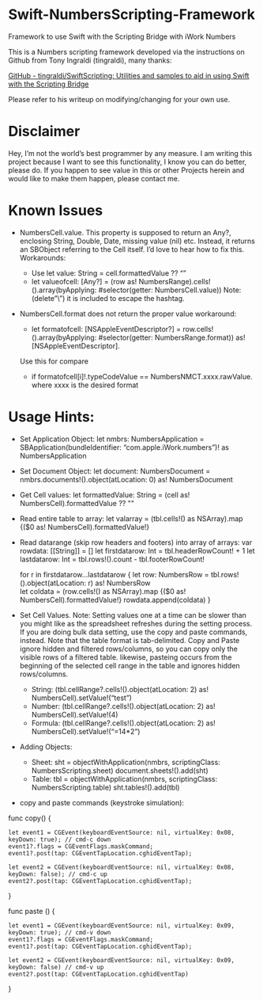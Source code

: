 # Swift-NumbersScripting-Framework
Framework to use Swift with the Scripting Bridge with iWork Numbers

This is a Numbers scripting framework developed via the instructions  on Github from Tony Ingraldi  (tingraldi), many thanks:

[GitHub - tingraldi/SwiftScripting: Utilities and samples to aid in using Swift with the Scripting Bridge](https://github.com/tingraldi/SwiftScripting)

Please refer to his writeup on modifying/changing for your own use.
# Disclaimer
Hey, I’m not the world’s best programmer by any measure.  I am writing this project because I want to see this functionality, I know you can do better, please do.  If you happen to see value in this or other Projects herein and would like to make them happen, please contact me.

# Known Issues
* NumbersCell.value. This property is supposed to return an Any?, enclosing String, Double, Date, missing value (nil) etc.  Instead, it returns an SBObject referring to the Cell itself.    I’d love to hear how to fix this. Workarounds:
	* Use let value: String = cell.formattedValue ??  “”
	* let valueofcell: [Any?] = (row as! NumbersRange).cells!().array(byApplying:  \#selector(getter: NumbersCell.value))  Note:(delete”\”)  it is included to escape the hashtag.
* NumbersCell.format does not return the proper value workaround:
	* let formatofcell: [NSAppleEventDescriptor?] = row.cells!().array(byApplying:  \#selector(getter: NumbersRange.format)) as! [NSAppleEventDescriptor].
	
	Use this for compare
	* if formatofcell[i]!.typeCodeValue == NumbersNMCT.xxxx.rawValue. where xxxx is the desired format
	 
# Usage Hints:
* Set Application Object:
let nmbrs: NumbersApplication = SBApplication(bundleIdentifier: “com.apple.iWork.numbers”)! as NumbersApplication
* Set Document Object:
let document: NumbersDocument = nmbrs.documents!().object(atLocation: 0) as! NumbersDocument
* Get Cell values:
let formattedValue: String = (cell as! NumbersCell).formattedValue ?? ""
* Read entire table to array:
let valarray = (tbl.cells!() as NSArray).map {($0 as! NumbersCell).formattedValue!}
* Read datarange (skip row headers and footers) into array of arrays:
	 var rowdata: [[String]] = []
   let firstdatarow: Int = tbl.headerRowCount! + 1
   let lastdatarow: Int = tbl.rows!().count - tbl.footerRowCount!
    
    for  r in firstdatarow...lastdatarow {
        let row: NumbersRow = tbl.rows!().object(atLocation: r) as! NumbersRow        
        let coldata = (row.cells!() as NSArray).map {($0 as! NumbersCell).formattedValue!}
        rowdata.append(coldata)
    }
* Set Cell Values. Note: Setting values one at a time can be slower than you might like as the spreadsheet refreshes during the setting process.  If you are doing bulk data setting, use the copy and paste commands, instead.  Note that the table format is tab-delimited.  Copy and Paste ignore hidden and filtered rows/columns, so you can copy only the visible rows of a filtered table. likewise, pasteing occurs from the beginning of the selected cell range in the table and ignores hidden rows/columns.
	* String: (tbl.cellRange?.cells!().object(atLocation: 2) as! NumbersCell).setValue!(“test”)
	* Number: (tbl.cellRange?.cells!().object(atLocation: 2) as! NumbersCell).setValue!(4)
	* Formula: (tbl.cellRange?.cells!().object(atLocation: 2) as! NumbersCell).setValue!(“=14*2”)
* Adding Objects:
	* Sheet:
	  sht  = objectWithApplication(nmbrs, scriptingClass: NumbersScripting.sheet)
            document.sheets!().add(sht)
	* Table:
        tbl = objectWithApplication(nmbrs, scriptingClass: NumbersScripting.table)
        sht.tables!().add(tbl)
* copy and paste commands (keystroke simulation):
 
 func copy() {
     
    let event1 = CGEvent(keyboardEventSource: nil, virtualKey: 0x08, keyDown: true); // cmd-c down
    event1?.flags = CGEventFlags.maskCommand;
    event1?.post(tap: CGEventTapLocation.cghidEventTap);
    
    let event2 = CGEvent(keyboardEventSource: nil, virtualKey: 0x08, keyDown: false); // cmd-c up
    event2?.post(tap: CGEventTapLocation.cghidEventTap);
  }

func paste () {
    
    let event1 = CGEvent(keyboardEventSource: nil, virtualKey: 0x09, keyDown: true); // cmd-v down
    event1?.flags = CGEventFlags.maskCommand;
    event1?.post(tap: CGEventTapLocation.cghidEventTap);
    
    let event2 = CGEvent(keyboardEventSource: nil, virtualKey: 0x09, keyDown: false) // cmd-v up
    event2?.post(tap: CGEventTapLocation.cghidEventTap)
}

